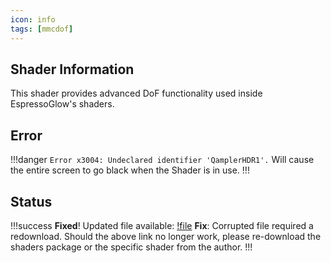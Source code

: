 ```yaml
---
icon: info
tags: [mmcdof]
---
```

## Shader Information
This shader provides advanced DoF functionality used inside EspressoGlow's shaders.

## Error
!!!danger
`Error x3004: Undeclared identifier 'QamplerHDR1'.` Will cause the entire screen to go black when the Shader is in use.
!!!
## Status
!!!success
**Fixed**! Updated file available: [!file](https://cdn.discordapp.com/attachments/1072507432464547870/1072528908936826951/MartyMcFlyDOF.fx)
**Fix**: Corrupted file required a redownload. Should the above link no longer work, please re-download the shaders package or the specific shader from the author.
!!!

